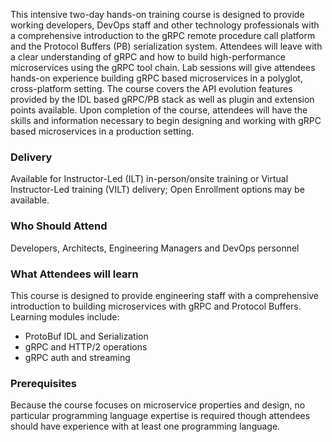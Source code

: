 <!-- Building Microservice APIs with gRPC and Protocol Buffers -->

This intensive two-day hands-on training course is designed to provide working developers, DevOps staff and other technology professionals with a comprehensive introduction to the gRPC remote procedure call platform and the Protocol Buffers (PB) serialization system. Attendees will leave with a clear understanding of gRPC and how to build high-performance microservices using the gRPC tool chain. Lab sessions will give attendees hands-on experience building gRPC based microservices in a polyglot, cross-platform setting. The course covers the API evolution features provided by the IDL based gRPC/PB stack as well as plugin and extension points available. Upon completion of the course, attendees will have the skills and information necessary to begin designing and working with gRPC based microservices in a production setting.


### Delivery

Available for Instructor-Led (ILT) in-person/onsite training or Virtual Instructor-Led training (VILT) delivery; Open Enrollment options may be available.


### Who Should Attend

Developers, Architects, Engineering Managers and DevOps personnel


### What Attendees will learn

This course is designed to provide engineering staff with a comprehensive introduction to building microservices with
gRPC and Protocol Buffers. Learning modules include:

- ProtoBuf IDL and Serialization
- gRPC and HTTP/2 operations
- gRPC auth and streaming


### Prerequisites

Because the course focuses on microservice properties and design, no particular programming language expertise is
required though attendees should have experience with at least one programming language.
